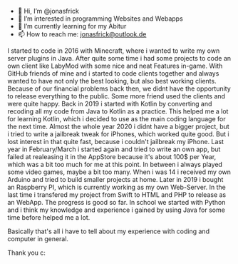 - 👋 Hi, I’m @jonasfrick
- 👀 I’m interested in programming Websites and Webapps
- 🌱 I’m currently learning for my Abitur
- 📫 How to reach me: jonasfrick@outlook.de

I started to code in 2016 with Minecraft, where i wanted to write my own server plugins in Java. 
After quite some time i had some projects to code an own client like LabyMod with some nice and neat Features in-game.
With GitHub friends of mine and i started to code clients together and always wanted to have not only the best looking, but also best working clients.
Because of our financial problems back then, we didnt have the opportunity to release everything to the public. Some more friend used the clients and were quite happy.
Back in 2019 i started with Kotlin by converting and recoding all my code from Java to Kotlin as a practice. This helped me a lot for learning Kotlin, which i decided to use as the main coding language for the next time.
Almost the whole year 2020 i didnt have a bigger project, but i tried to write a jailbreak tweak for iPhones, which worked quite good. But i lost interest in that quite fast, because i couldn't jailbreak my iPhone.
Last year in February/March i started again and tried to write an own app, but failed at realeasing it in the AppStore because it's about 100$ per Year, which was a bit too much for me at this point.
In between i always played some video games, maybe a bit too many. 
When i was 14 i received my own Arduino and tried to build smaller projects at home.
Later in 2019 i bought an Raspberry PI, which is currently working as my own Web-Server.
In the last time i transfered my project from Swift to HTML and PHP to release as an WebApp. The progress is good so far. 
In school we started with Python and i think my knowledge and experience i gained by using Java for some time before helped me a lot.

Basically that's all i have to tell about my experience with coding and computer in general.

Thank you c:

